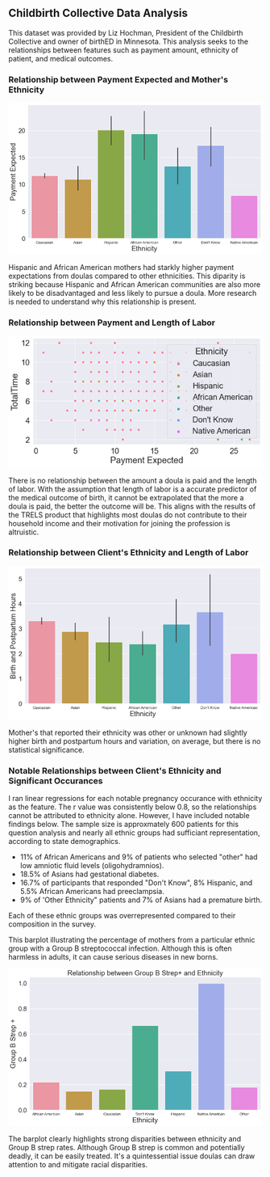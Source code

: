 ## Childbirth Collective Data Analysis

This dataset was provided by Liz Hochman, President of the Childbirth Collective and owner of birthED in Minnesota. This analysis seeks to the relationships between features such as payment amount, ethnicity of patient, and medical outcomes.

### Relationship between Payment Expected and Mother's Ethnicity
![chart](assets/img/moneyrace.png)

Hispanic and African American mothers had starkly higher payment expectations from doulas compared to other ethnicities. This diparity is striking because Hispanic and African American communities are also more likely to be disadvantaged and less likely to pursue a doula. More research is needed to understand why this relationship is present. 

### Relationship between Payment and Length of Labor
![chart](assets/img/time.png)

There is no relationship between the amount a doula is paid and the length of labor. With the assumption that length of labor is a accurate predictor of the medical outcome of birth, it cannot be extrapolated that the more a doula is paid, the better the outcome will be. This aligns with the results of the TRELS product that highlights most doulas do not contribute to their household income and their motivation for joining the profession is altruistic.

### Relationship between Client's Ethnicity and Length of Labor
![chart](assets/img/timerace.png)

Mother's that reported their ethnicity was other or unknown had slightly higher birth and postpartum hours and variation, on average, but there is no statistical significance. 

### Notable Relationships between Client's Ethnicity and Significant Occurances
I ran linear regressions for each notable pregnancy occurance with ethnicity as the feature. The r value was consistently below 0.8, so the relationships cannot be attributed to ethnicity alone. However, I have included notable findings below. The sample size is approxmately 600 patients for this question analysis and nearly all ethnic groups had sufficiant representation, according to state demographics. 

- 11% of African Americans and 9% of patients who selected "other" had low amniotic fluid levels (oligohydramnios). 
- 18.5% of Asians had gestational diabetes. 
- 16.7% of participants that responded "Don't Know", 8% Hispanic, and 5.5% African Americans had preeclampsia. 
- 9% of 'Other Ethnicity" patients and 7% of Asians had a premature birth. 

Each of these ethnic groups was overrepresented compared to their composition in the survey. 

This barplot illustrating the percentage of mothers from a particular ethnic group with a Group B streptococcal infection. Although this is often harmless in adults, it can cause serious diseases in new borns. 

![chart](assets/img/strep.png)

The barplot clearly highlights strong disparities between ethnicity and Group B strep rates. Although Group B strep is common and potentially deadly, it can be easily treated. It's a quintessential issue doulas can draw attention to and mitigate racial disparities. 







